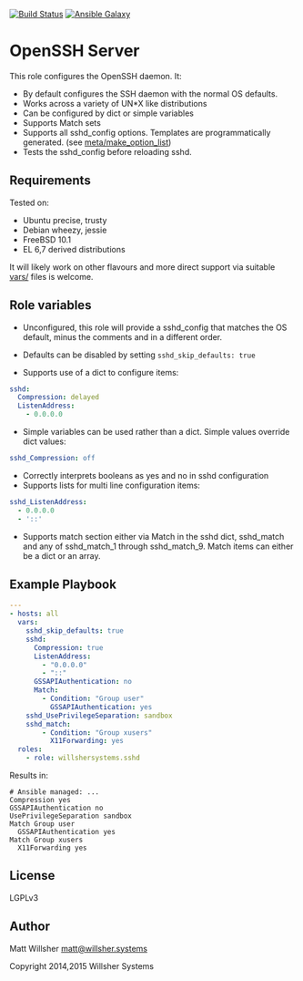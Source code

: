 [![Build Status](https://travis-ci.org/WillsherSystems/ansible-sshd.svg?branch=master)](https://travis-ci.org/WillsherSystems/ansible-sshd) [![Ansible Galaxy](http://img.shields.io/badge/galaxy-willshersystems.sshd-660198.svg?style=flat)](https://galaxy.ansible.com/list#/roles/2488)


OpenSSH Server
==============

This role configures the OpenSSH daemon. It:

* By default configures the SSH daemon with the normal OS defaults.
* Works across a variety of UN*X like distributions
* Can be configured by dict or simple variables
* Supports Match sets
* Supports all sshd_config options. Templates are programmatically generated.
  (see [meta/make_option_list](meta/make_option_list))
* Tests the sshd_config before reloading sshd.

Requirements
------------

Tested on:

* Ubuntu precise, trusty
* Debian wheezy, jessie
* FreeBSD 10.1
* EL 6,7 derived distributions

It will likely work on other flavours and more direct support via suitable
[vars/](vars/) files is welcome.

Role variables
---------------

* Unconfigured, this role will provide a sshd_config that matches the OS default,
minus the comments and in a different order.

* Defaults can be disabled by setting `sshd_skip_defaults: true`

* Supports use of a dict to configure items:

```yaml
sshd:
  Compression: delayed
  ListenAddress:
    - 0.0.0.0
```

* Simple variables can be used rather than a dict. Simple values override dict
values:

```yaml
sshd_Compression: off
```

* Correctly interprets booleans as yes and no in sshd configuration
* Supports lists for multi line configuration items:

```yaml
sshd_ListenAddress:
  - 0.0.0.0
  - '::'
```

* Supports match section either via Match in the sshd dict, sshd_match and any of sshd_match_1 through sshd_match_9. Match items can either be a dict or an array.

Example Playbook
----------------

```yaml
---
- hosts: all
  vars:
    sshd_skip_defaults: true
    sshd:
      Compression: true
      ListenAddress:
        - "0.0.0.0"
        - "::"
      GSSAPIAuthentication: no
      Match:
        - Condition: "Group user"
          GSSAPIAuthentication: yes
    sshd_UsePrivilegeSeparation: sandbox
    sshd_match:
        - Condition: "Group xusers"
          X11Forwarding: yes
  roles:
    - role: willshersystems.sshd
```

Results in:

```
# Ansible managed: ...
Compression yes
GSSAPIAuthentication no
UsePrivilegeSeparation sandbox
Match Group user
  GSSAPIAuthentication yes
Match Group xusers
  X11Forwarding yes
```

License
-------

LGPLv3


Author
------

Matt Willsher <matt@willsher.systems>

Copyright 2014,2015 Willsher Systems
